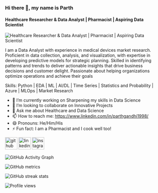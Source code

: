 ### Hi there 👋, my name is Parth
#### Healthcare Researcher & Data Analyst | Pharmacist | Aspiring Data Scientist
![Healthcare Researcher & Data Analyst | Pharmacist | Aspiring Data Scientist](https://media.licdn.com/dms/image/D5616AQF_w4mTdSLfVg/profile-displaybackgroundimage-shrink_350_1400/0/1679340249077?e=1697068800&v=beta&t=v7iee_Aw85rMUtDCQhPOKhCqGdvyL9FFO1ea1NnCAxA)

I am a Data Analyst with experience in medical devices market research. Proficient in data collection, analysis, and visualization, with expertise in developing predictive models for strategic planning. Skilled in identifying patterns and trends to deliver actionable insights that drive business decisions and customer delight. Passionate about helping organizations optimize operations and achieve their goals

Skills: Python | EDA | ML | AI/DL | Time Series | Statistics and Probability | Azure | MLOps | Market Research 

- 🔭 I’m currently working on Sharpening my skills in Data Science 
- 👯 I’m looking to collaborate on Innovative Projects 
- 💬 Ask me about Healthcare and Data Science 
- 📫 How to reach me: https://www.linkedin.com/in/parthgandhi1998/ 
- 😄 Pronouns: He/Him/His 
- ⚡ Fun fact: I am a Pharmacist and I cook well too! 


[<img src='https://cdn.jsdelivr.net/npm/simple-icons@3.0.1/icons/github.svg' alt='github' height='40'>](https://github.com/parthgandhi1998)  [<img src='https://cdn.jsdelivr.net/npm/simple-icons@3.0.1/icons/linkedin.svg' alt='linkedin' height='40'>](https://www.linkedin.com/in/parthgandhi1998/)  [<img src='https://cdn.jsdelivr.net/npm/simple-icons@3.0.1/icons/instagram.svg' alt='instagram' height='40'>](https://www.instagram.com/_parth_gandhi_/)  

![GitHub Activity Graph](https://activity-graph.herokuapp.com/graph?username=parthgandhi1998)  

![GitHub metrics](https://metrics.lecoq.io/parthgandhi1998)  

![GitHub streak stats](https://streak-stats.demolab.com/?user=parthgandhi1998)  

![Profile views](https://gpvc.arturio.dev/parthgandhi1998)  
